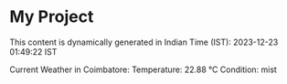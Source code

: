 # My Project

This content is dynamically generated in Indian Time (IST): 2023-12-23 01:49:22 IST


Current Weather in Coimbatore:
Temperature: 22.88 °C
Condition: mist
